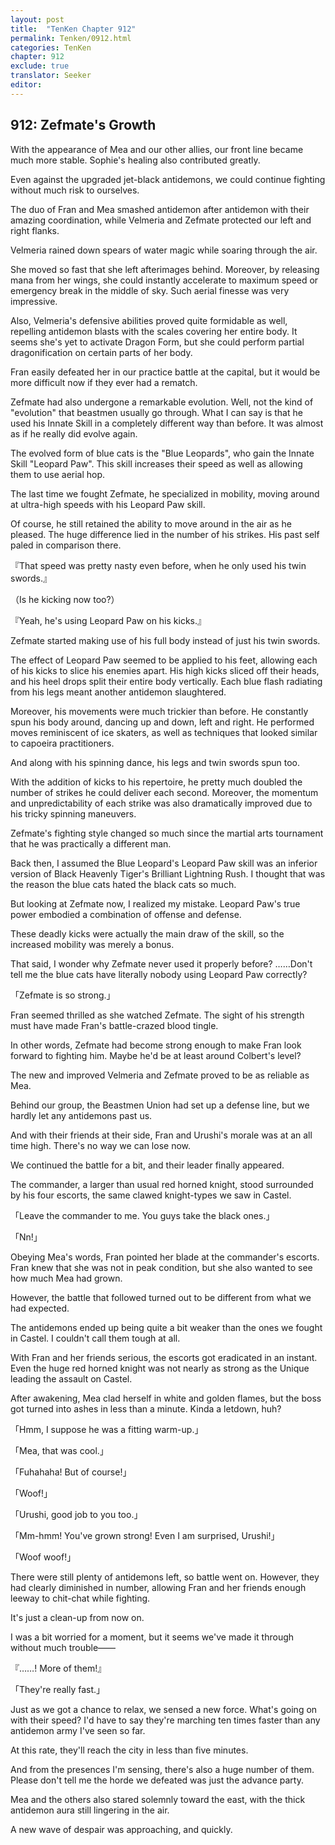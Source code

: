 ```yaml
---
layout: post
title:  "TenKen Chapter 912"
permalink: Tenken/0912.html
categories: TenKen
chapter: 912
exclude: true
translator: Seeker
editor: 
---
```

<h2>912: Zefmate's Growth</h2>

 With the appearance of Mea and our other allies, our front line became much more stable. Sophie's healing also contributed greatly.

 Even against the upgraded jet-black antidemons, we could continue fighting without much risk to ourselves.

 The duo of Fran and Mea smashed antidemon after antidemon with their amazing coordination, while Velmeria and Zefmate protected our left and right flanks.

 Velmeria rained down spears of water magic while soaring through the air.

 She moved so fast that she left afterimages behind. Moreover, by releasing mana from her wings, she could instantly accelerate to maximum speed or emergency break in the middle of sky. Such aerial finesse was very impressive.

 Also, Velmeria's defensive abilities proved quite formidable as well, repelling antidemon blasts with the scales covering her entire body. It seems she's yet to activate Dragon Form, but she could perform partial dragonification on certain parts of her body.

 Fran easily defeated her in our practice battle at the capital, but it would be more difficult now if they ever had a rematch.

 Zefmate had also undergone a remarkable evolution. Well, not the kind of "evolution" that beastmen usually go through. What I can say is that he used his Innate Skill in a completely different way than before. It was almost as if he really did evolve again.

 The evolved form of blue cats is the "Blue Leopards", who gain the Innate Skill "Leopard Paw". This skill increases their speed as well as allowing them to use aerial hop.

 The last time we fought Zefmate, he specialized in mobility, moving around at ultra-high speeds with his Leopard Paw skill.

 Of course, he still retained the ability to move around in the air as he pleased. The huge difference lied in the number of his strikes. His past self paled in comparison there.

『That speed was pretty nasty even before, when he only used his twin swords.』

（Is he kicking now too?）

『Yeah, he's using Leopard Paw on his kicks.』

 Zefmate started making use of his full body instead of just his twin swords.

 The effect of Leopard Paw seemed to be applied to his feet, allowing each of his kicks to slice his enemies apart. His high kicks sliced off their heads, and his heel drops split their entire body vertically. Each blue flash radiating from his legs meant another antidemon slaughtered.

 Moreover, his movements were much trickier than before. He constantly spun his body around, dancing up and down, left and right. He performed moves reminiscent of ice skaters, as well as techniques that looked similar to capoeira practitioners.

 And along with his spinning dance, his legs and twin swords spun too.

 With the addition of kicks to his repertoire, he pretty much doubled the number of strikes he could deliver each second. Moreover, the momentum and unpredictability of each strike was also dramatically improved due to his tricky spinning maneuvers.

 Zefmate's fighting style changed so much since the martial arts tournament that he was practically a different man.

 Back then, I assumed the Blue Leopard's Leopard Paw skill was an inferior version of Black Heavenly Tiger's Brilliant Lightning Rush. I thought that was the reason the blue cats hated the black cats so much.

 But looking at Zefmate now, I realized my mistake. Leopard Paw's true power embodied a combination of offense and defense.

 These deadly kicks were actually the main draw of the skill, so the increased mobility was merely a bonus.

 That said, I wonder why Zefmate never used it properly before? ……Don't tell me the blue cats have literally nobody using Leopard Paw correctly?

「Zefmate is so strong.」

 Fran seemed thrilled as she watched Zefmate. The sight of his strength must have made Fran's battle-crazed blood tingle.

 In other words, Zefmate had become strong enough to make Fran look forward to fighting him. Maybe he'd be at least around Colbert's level?

 The new and improved Velmeria and Zefmate proved to be as reliable as Mea.

 Behind our group, the Beastmen Union had set up a defense line, but we hardly let any antidemons past us.

 And with their friends at their side, Fran and Urushi's morale was at an all time high. There's no way we can lose now.

 We continued the battle for a bit, and their leader finally appeared.

 The commander, a larger than usual red horned knight, stood surrounded by his four escorts, the same clawed knight-types we saw in Castel.

「Leave the commander to me. You guys take the black ones.」

「Nn!」

 Obeying Mea's words, Fran pointed her blade at the commander's escorts. Fran knew that she was not in peak condition, but she also wanted to see how much Mea had grown.

 However, the battle that followed turned out to be different from what we had expected.

 The antidemons ended up being quite a bit weaker than the ones we fought in Castel. I couldn't call them tough at all.

 With Fran and her friends serious, the escorts got eradicated in an instant. Even the huge red horned knight was not nearly as strong as the Unique leading the assault on Castel.

 After awakening, Mea clad herself in white and golden flames, but the boss got turned into ashes in less than a minute. Kinda a letdown, huh?

「Hmm, I suppose he was a fitting warm-up.」

「Mea, that was cool.」

「Fuhahaha! But of course!」

「Woof!」

「Urushi, good job to you too.」

「Mm-hmm! You've grown strong! Even I am surprised, Urushi!」

「Woof woof!」

 There were still plenty of antidemons left, so battle went on. However, they had clearly diminished in number, allowing Fran and her friends enough leeway to chit-chat while fighting.

 It's just a clean-up from now on.

 I was a bit worried for a moment, but it seems we've made it through without much trouble――

『……! More of them!』

「They're really fast.」

 Just as we got a chance to relax, we sensed a new force. What's going on with their speed? I'd have to say they're marching ten times faster than any antidemon army I've seen so far.

 At this rate, they'll reach the city in less than five minutes.

 And from the presences I'm sensing, there's also a huge number of them. Please don't tell me the horde we defeated was just the advance party.

 Mea and the others also stared solemnly toward the east, with the thick antidemon aura still lingering in the air.

 A new wave of despair was approaching, and quickly.



